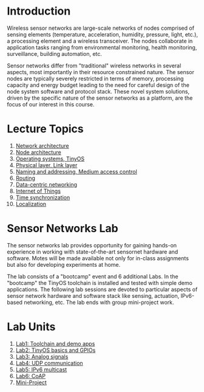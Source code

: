 # Introduction
Wireless sensor networks are large-scale networks of nodes comprised of sensing elements (temperature, acceleration, humidity, pressure, light, etc.), a processing element and a wireless transceiver. The nodes collaborate in application tasks ranging from environmental monitoring, health monitoring, surveillance, building automation, etc.

Sensor networks differ from "traditional" wireless networks in several aspects, most importantly in their resource constrained nature. The sensor nodes are typically severely restricted in terms of memory, processing capacity and energy budget leading to the need for careful design of the node system software and protocol stack. These novel system solutions, driven by the specific nature of the sensor networks as a platform, are the focus of our interest in this course.

# Lecture Topics
1. [Network architecture](https://github.com/sulxxy/Course_Ad_Hoc_and_Sensor_Networks/tree/master/Network_Architectures)
2. [Node architecture](https://github.com/sulxxy/Course_Ad_Hoc_and_Sensor_Networks/tree/master/Node_Architectures)
2. [Operating systems, TinyOS](https://github.com/sulxxy/Course_Ad_Hoc_and_Sensor_Networks/tree/master/TinyOS)
2. [Physical layer, Link layer](https://github.com/sulxxy/Course_Ad_Hoc_and_Sensor_Networks/tree/master/Physical_Link_Layer)
2. [Naming and addressing, Medium access control](https://github.com/sulxxy/Course_Ad_Hoc_and_Sensor_Networks/tree/master/Naming_and_Addressing)
2. [Routing](https://github.com/sulxxy/Course_Ad_Hoc_and_Sensor_Networks/tree/master/Routing)
2. [Data-centric networking](https://github.com/sulxxy/Course_Ad_Hoc_and_Sensor_Networks/tree/master/Data_centric_Networking)
2. [Internet of Things](https://github.com/sulxxy/Course_Ad_Hoc_and_Sensor_Networks/tree/master/Internet_of_Things)
2. [Time synchronization](https://github.com/sulxxy/Course_Ad_Hoc_and_Sensor_Networks/tree/master/Time_Synchronization)
2. [Localization](https://github.com/sulxxy/Course_Ad_Hoc_and_Sensor_Networks/tree/master/Localization)

# Sensor Networks Lab
The sensor networks lab provides opportunity for gaining hands-on experience in working with state-of-the-art sensornet hardware and software. Motes will be made available not only for in-class assignments but also for developing experiments at home.

The lab consists of a "bootcamp" event and 6 additional Labs. In the "bootcamp" the TinyOS toolchain is installed and tested with simple demo applications. The following lab sessions are devoted to particular aspects of sensor network hardware and software stack like sensing, actuation, IPv6-based networking, etc. The lab ends with group mini-project work.

# Lab Units
1. [Lab1: Toolchain and demo apps](https://github.com/sulxxy/Course_Ad_Hoc_and_Sensor_Networks/tree/master/Lab1_Toolchain_and_Demo)
1. [Lab2: TinyOS basics and GPIOs](https://github.com/sulxxy/Course_Ad_Hoc_and_Sensor_Networks/tree/master/Lab2_TinyOS)
1. [Lab3: Analog signals](https://github.com/sulxxy/Course_Ad_Hoc_and_Sensor_Networks/tree/master/Lab3_Analog_Signals)
1. [Lab4: UDP communication](https://github.com/sulxxy/Course_Ad_Hoc_and_Sensor_Networks/tree/master/Lab4_UDP)
1. [Lab5: IPv6 multicast](https://github.com/sulxxy/Course_Ad_Hoc_and_Sensor_Networks/tree/master/Lab5_IPV6)
1. [Lab6: CoAP](https://github.com/sulxxy/Course_Ad_Hoc_and_Sensor_Networks/tree/master/Lab6_CoAP)
1. [Mini-Project](https://github.com/sulxxy/Course_Ad_Hoc_and_Sensor_Networks/tree/master/Mini_Project)
